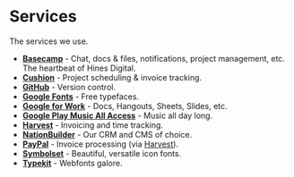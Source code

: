 # Services

The services we use.

* **[Basecamp](basecamp)** - Chat, docs & files, notifications, project management, etc. The heartbeat of Hines Digital.
* **[Cushion](cushion)** - Project scheduling & invoice tracking.
* **[GitHub](github)** - Version control.
* **[Google Fonts](google-fonts)** - Free typefaces.
* **[Google for Work](google-for-work)** - Docs, Hangouts, Sheets, Slides, etc.
* **[Google Play Music All Access](google-play-music-all-access)** - Music all day long.
* **[Harvest](harvest)** - Invoicing and time tracking.
* **[NationBuilder](nationbuilder)** - Our CRM and CMS of choice.
* **[PayPal](paypal)** - Invoice processing (via [Harvest](harvest)).
* **[Symbolset](symbolset)** - Beautiful, versatile icon fonts.
* **[Typekit](typekit)** - Webfonts galore.